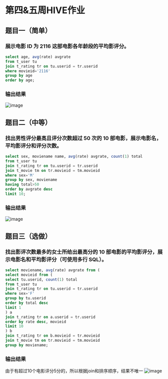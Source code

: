 # 第四&五周HIVE作业
## 题目一（简单）
### 展示电影 ID 为 2116 这部电影各年龄段的平均影评分。
```sql
select age, avg(rate) avgrate 
from t_user tu 
join t_rating tr on tu.userid = tr.userid 
where movieid='2116'
group by age 
order by age;
```
### 输出结果
![image](https://user-images.githubusercontent.com/16860476/161422331-a0304edc-1046-4759-8f09-f0d53a41b92d.png)

## 题目二（中等）
### 找出男性评分最高且评分次数超过 50 次的 10 部电影，展示电影名，平均影评分和评分次数。
```sql
select sex, moviename name, avg(rate) avgrate, count(1) total 
from t_user tu 
join t_rating tr on tu.userid = tr.userid 
join t_movie tm on tr.movieid = tm.movieid
where sex='M'
group by sex, moviename
having total>50 
order by avgrate desc 
limit 10;
```
### 输出结果
![image](https://user-images.githubusercontent.com/16860476/161422370-f0023e5b-fa11-459f-a4f0-cb0911b3ab18.png)

## 题目三（选做）
### 找出影评次数最多的女士所给出最高分的 10 部电影的平均影评分，展示电影名和平均影评分（可使用多行 SQL）。
```sql
select moviename, avg(rate) avgrate from (
select movieid from (
select tu.userid, count(1) total
from t_user tu 
join t_rating tr on tu.userid = tr.userid 
where sex='F'
group by tu.userid
order by total desc 
limit 1
) a
join t_rating tr on a.userid = tr.userid
order by rate desc, movieid
limit 10
) b
join t_rating tr on b.movieid = tr.movieid
join t_movie tm on tr.movieid = tm.movieid
group by moviename;
```
### 输出结果
由于有超过10个电影评分5分的，所以根据join和排序顺序，结果不唯一
![image](https://user-images.githubusercontent.com/16860476/161422437-6cc40c1a-d009-4cb8-89f9-a4af8952f45f.png)
